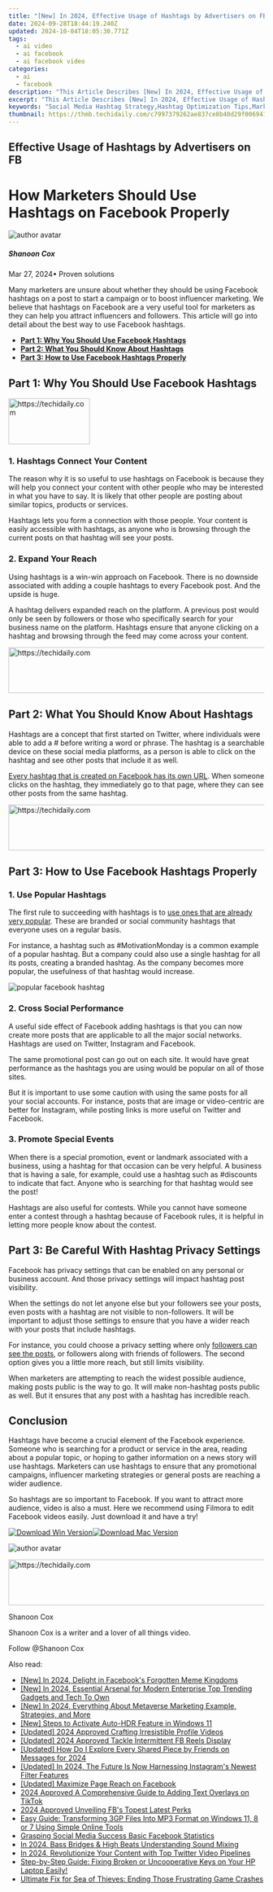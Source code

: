 ```yaml
---
title: "[New] In 2024, Effective Usage of Hashtags by Advertisers on FB"
date: 2024-09-28T18:44:19.240Z
updated: 2024-10-04T18:05:30.771Z
tags:
  - ai video
  - ai facebook
  - ai facebook video
categories:
  - ai
  - facebook
description: "This Article Describes [New] In 2024, Effective Usage of Hashtags by Advertisers on FB"
excerpt: "This Article Describes [New] In 2024, Effective Usage of Hashtags by Advertisers on FB"
keywords: "Social Media Hashtag Strategy,Hashtag Optimization Tips,Marketing with Facebook Tags,Best Practices for Hashtags,Enhancing FB Ad Campaigns,Utilizing Hashtags in FB Ads,Hashtag Effectiveness on Social Media"
thumbnail: https://thmb.techidaily.com/c7997379262ae837ce8b40d29f0069413aec90a361d23570f41841fc2273feb3.jpg
---
```


## Effective Usage of Hashtags by Advertisers on FB

# How Marketers Should Use Hashtags on Facebook Properly

![author avatar](https://images.wondershare.com/filmora/article-images/shannon-cox.jpg)

##### Shanoon Cox

 Mar 27, 2024• Proven solutions

 Many marketers are unsure about whether they should be using Facebook hashtags on a post to start a campaign or to boost influencer marketing. We believe that hashtags on Facebook are a very useful tool for marketers as they can help you attract influencers and followers. This article will go into detail about the best way to use Facebook hashtags.

* [**Part 1: Why You Should Use Facebook Hashtags**](#part1)
* [**Part 2: What You Should Know About Hashtags**](#part2)
* [**Part 3: How to Use Facebook Hashtags Properly**](#part2)

## Part 1: Why You Should Use Facebook Hashtags

<!-- affiliate ads begin -->
<a href="https://review-au.sjv.io/c/5597632/2098700/14409" target="_top" id="2098700">
  <img src="//a.impactradius-go.com/display-ad/14409-2098700" border="0" alt="https://techidaily.com" width="160" height="90"/>
</a>
<img height="0" width="0" src="https://review-au.sjv.io/i/5597632/2098700/14409" style="position:absolute;visibility:hidden;" border="0" />
<!-- affiliate ads end -->

### 1\. Hashtags Connect Your Content

 The reason why it is so useful to use hashtags on Facebook is because they will help you connect your content with other people who may be interested in what you have to say. It is likely that other people are posting about similar topics, products or services.

 Hashtags lets you form a connection with those people. Your content is easily accessible with hashtags, as anyone who is browsing through the current posts on that hashtag will see your posts.

### 2\. Expand Your Reach

 Using hashtags is a win-win approach on Facebook. There is no downside associated with adding a couple hashtags to every Facebook post. And the upside is huge.

 A hashtag delivers expanded reach on the platform. A previous post would only be seen by followers or those who specifically search for your business name on the platform. Hashtags ensure that anyone clicking on a hashtag and browsing through the feed may come across your content.

<!-- affiliate ads begin -->
<a href="https://united.elfm.net/c/5597632/2139563/4704" target="_top" id="2139563">
  <img src="//a.impactradius-go.com/display-ad/4704-2139563" border="0" alt="https://techidaily.com" width="728" height="90"/>
</a>
<img height="0" width="0" src="https://united.elfm.net/i/5597632/2139563/4704" style="position:absolute;visibility:hidden;" border="0" />
<!-- affiliate ads end -->

## Part 2: What You Should Know About Hashtags

 Hashtags are a concept that first started on Twitter, where individuals were able to add a # before writing a word or phrase. The hashtag is a searchable device on these social media platforms, as a person is able to click on the hashtag and see other posts that include it as well.

[Every hashtag that is created on Facebook has its own URL](https://www.facebook.com/facebookmedia/blog/using-hashtags-on-facebook). When someone clicks on the hashtag, they immediately go to that page, where they can see other posts from the same hashtag.

<!-- affiliate ads begin -->
<a href="https://unicoeye.pxf.io/c/5597632/2134223/18498" target="_top" id="2134223">
  <img src="//a.impactradius-go.com/display-ad/18498-2134223" border="0" alt="https://techidaily.com" width="728" height="90"/>
</a>
<img height="0" width="0" src="https://unicoeye.pxf.io/i/5597632/2134223/18498" style="position:absolute;visibility:hidden;" border="0" />
<!-- affiliate ads end -->

## Part 3: How to Use Facebook Hashtags Properly

### 1\. Use Popular Hashtags

 The first rule to succeeding with hashtags is to [use ones that are already very popular](https://www.dreamtechie.com/2013/05/an-update-on-facebook-and-hashtags/). These are branded or social community hashtags that everyone uses on a regular basis.

 For instance, a hashtag such as #MotivationMonday is a common example of a popular hashtag. But a company could also use a single hashtag for all its posts, creating a branded hashtag. As the company becomes more popular, the usefulness of that hashtag would increase.

![popular facebook hashtag](https://images.wondershare.com/filmora/article-images/popular-facebook-hashtags.JPG)

### 2\. Cross Social Performance

 A useful side effect of Facebook adding hashtags is that you can now create more posts that are applicable to all the major social networks. Hashtags are used on Twitter, Instagram and Facebook.

 The same promotional post can go out on each site. It would have great performance as the hashtags you are using would be popular on all of those sites.

 But it is important to use some caution with using the same posts for all your social accounts. For instance, posts that are image or video-centric are better for Instagram, while posting links is more useful on Twitter and Facebook.

### 3\. Promote Special Events

 When there is a special promotion, event or landmark associated with a business, using a hashtag for that occasion can be very helpful. A business that is having a sale, for example, could use a hashtag such as #discounts to indicate that fact. Anyone who is searching for that hashtag would see the post!

 Hashtags are also useful for contests. While you cannot have someone enter a contest through a hashtag because of Facebook rules, it is helpful in letting more people know about the contest.

## Part 3: Be Careful With Hashtag Privacy Settings

 Facebook has privacy settings that can be enabled on any personal or business account. And those privacy settings will impact hashtag post visibility.

 When the settings do not let anyone else but your followers see your posts, even posts with a hashtag are not visible to non-followers. It will be important to adjust those settings to ensure that you have a wider reach with your posts that include hashtags.

 For instance, you could choose a privacy setting where only [followers can see the posts](https://www.facebook.com/help/134343280099148?helpref=uf%5Fpermalink), or followers along with friends of followers. The second option gives you a little more reach, but still limits visibility.

 When marketers are attempting to reach the widest possible audience, making posts public is the way to go. It will make non-hashtag posts public as well. But it ensures that any post with a hashtag has incredible reach.

## Conclusion

 Hashtags have become a crucial element of the Facebook experience. Someone who is searching for a product or service in the area, reading about a popular topic, or hoping to gather information on a news story will use hashtags. Marketers can use hashtags to ensure that any promotional campaigns, influencer marketing strategies or general posts are reaching a wider audience.

 So hashtags are so important to Facebook. If you want to attract more audience, video is also a must. Here we recommend using Filmora to edit Facebook videos easily. Just download it and have a try!

[![Download Win Version](https://images.wondershare.com/filmora/guide/download-btn-win.jpg)](https://tools.techidaily.com/wondershare/filmora/download/)[![Download Mac Version](https://images.wondershare.com/filmora/guide/download-btn-mac.jpg)](https://tools.techidaily.com/wondershare/filmora/download/)

![author avatar](https://images.wondershare.com/filmora/article-images/shannon-cox.jpg)

<!-- affiliate ads begin -->
<a href="https://aligracehair.sjv.io/c/5597632/1997680/19272" target="_top" id="1997680">
  <img src="//a.impactradius-go.com/display-ad/19272-1997680" border="0" alt="https://techidaily.com" width="728" height="90"/>
</a>
<img height="0" width="0" src="https://aligracehair.sjv.io/i/5597632/1997680/19272" style="position:absolute;visibility:hidden;" border="0" />
<!-- affiliate ads end -->

Shanoon Cox

Shanoon Cox is a writer and a lover of all things video.

Follow @Shanoon Cox

<ins class="adsbygoogle"
      style="display:block"
      data-ad-client="ca-pub-7571918770474297"
      data-ad-slot="8358498916"
      data-ad-format="auto"
      data-full-width-responsive="true"></ins>

<span class="atpl-alsoreadstyle">Also read:</span>
<div><ul>
<li><a href="https://facebook-clips.techidaily.com/new-in-2024-delight-in-facebooks-forgotten-meme-kingdoms/"><u>[New] In 2024, Delight in Facebook's Forgotten Meme Kingdoms</u></a></li>
<li><a href="https://facebook-clips.techidaily.com/new-in-2024-essential-arsenal-for-modern-enterprise-top-trending-gadgets-and-tech-to-own/"><u>[New] In 2024, Essential Arsenal for Modern Enterprise Top Trending Gadgets and Tech To Own</u></a></li>
<li><a href="https://fox-glue.techidaily.com/new-in-2024-everything-about-metaverse-marketing-example-strategies-and-more/"><u>[New] In 2024, Everything About Metaverse Marketing Example, Strategies, and More</u></a></li>
<li><a href="https://extra-support.techidaily.com/new-steps-to-activate-auto-hdr-feature-in-windows-11/"><u>[New] Steps to Activate Auto-HDR Feature in Windows 11</u></a></li>
<li><a href="https://facebook-clips.techidaily.com/updated-2024-approved-crafting-irresistible-profile-videos/"><u>[Updated] 2024 Approved Crafting Irresistible Profile Videos</u></a></li>
<li><a href="https://facebook-clips.techidaily.com/updated-2024-approved-tackle-intermittent-fb-reels-display/"><u>[Updated] 2024 Approved Tackle Intermittent FB Reels Display</u></a></li>
<li><a href="https://facebook-clips.techidaily.com/updated-how-do-i-explore-every-shared-piece-by-friends-on-messages-for-2024/"><u>[Updated] How Do I Explore Every Shared Piece by Friends on Messages for 2024</u></a></li>
<li><a href="https://instagram-video-recordings.techidaily.com/updated-in-2024-the-future-is-now-harnessing-instagrams-newest-filter-features/"><u>[Updated] In 2024, The Future Is Now Harnessing Instagram's Newest Filter Features</u></a></li>
<li><a href="https://facebook-clips.techidaily.com/updated-maximize-page-reach-on-facebook/"><u>[Updated] Maximize Page Reach on Facebook</u></a></li>
<li><a href="https://tiktok-clips.techidaily.com/2024-approved-a-comprehensive-guide-to-adding-text-overlays-on-tiktok/"><u>2024 Approved A Comprehensive Guide to Adding Text Overlays on TikTok</u></a></li>
<li><a href="https://facebook-clips.techidaily.com/2024-approved-unveiling-fbs-topest-latest-perks/"><u>2024 Approved Unveiling FB's Topest Latest Perks</u></a></li>
<li><a href="https://media-tips.techidaily.com/easy-guide-transforming-3gp-files-into-mp3-format-on-windows-11-8-or-7-using-simple-online-tools/"><u>Easy Guide: Transforming 3GP Files Into MP3 Format on Windows 11, 8 or 7 Using Simple Online Tools</u></a></li>
<li><a href="https://facebook-clips.techidaily.com/grasping-social-media-success-basic-facebook-statistics/"><u>Grasping Social Media Success Basic Facebook Statistics</u></a></li>
<li><a href="https://vp-tips.techidaily.com/in-2024-bass-bridges-and-high-beats-understanding-sound-mixing/"><u>In 2024, Bass Bridges & High Beats Understanding Sound Mixing</u></a></li>
<li><a href="https://extra-approaches.techidaily.com/in-2024-revolutionize-your-content-with-top-twitter-video-pipelines/"><u>In 2024, Revolutionize Your Content with Top Twitter Video Pipelines</u></a></li>
<li><a href="https://win-howtos.techidaily.com/1723211632657-step-by-step-guide-fixing-broken-or-uncooperative-keys-on-your-hp-laptop-easily/"><u>Step-by-Step Guide: Fixing Broken or Uncooperative Keys on Your HP Laptop Easily!</u></a></li>
<li><a href="https://win-blog.techidaily.com/ultimate-fix-for-sea-of-thieves-ending-those-frustrating-game-crashes/"><u>Ultimate Fix for Sea of Thieves: Ending Those Frustrating Game Crashes</u></a></li>
</ul></div>

